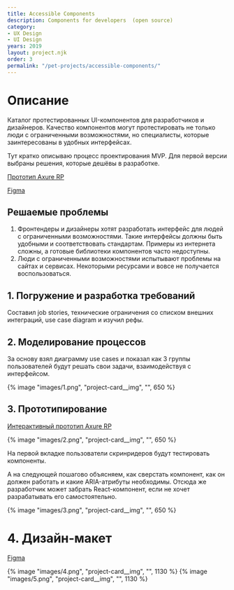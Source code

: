 ```yaml
---
title: Accessible Components
description: Components for developers  (open source)
category:
- UX Design
- UI Design
years: 2019
layout: project.njk
order: 3
permalink: "/pet-projects/accessible-components/"
---
```


# Описание

Каталог протестированных UI-компонентов для разработчиков и дизайнеров. Качество компонентов могут протестировать не только люди с ограниченными возможностями, но специалисты, которые заинтересованы в удобных интерфейсах.

Тут кратко описываю процесс проектирования MVP. Для первой версии выбраны решения, которые дешёвы в разработке.

[Прототип Axure RP](https://k90cvf.axshare.com)

[Figma](https://www.figma.com/file/DiYCUz0N01asW8Y05rbozhJL/Accessible-Components?node-id=0%3A1)


## Решаемые проблемы

1. Фронтендеры и дизайнеры хотят разработать интерфейс для людей с ограниченными возможностями. Такие интерфейсы должны быть удобными и соответствовать стандартам. Примеры из интернета сложны, а готовые библиотеки компонентов часто недоступны.
2. Люди с ограниченными возможностями испытывают проблемы на сайтах и сервисах. Некоторыми ресурсами и вовсе не получается воспользоваться.

## 1. Погружение и разработка требований

Составил job stories, технические ограничения со списком внешних интеграций, use case diagram и изучил рефы.

## 2. Моделирование процессов

За основу взял диаграмму use cases и показал как 3 группы пользователей будут решать свои задачи, взаимодействуя с интерфейсом.

{% image "images/1.png", "project-card__img", "", 650 %}

## 3. Прототипирование

[Интерактивный прототип Axure RP](https://k90cvf.axshare.com)

{% image "images/2.png", "project-card__img", "", 650 %}

На первой вкладке пользователи скринридеров будут тестировать компоненты.

А на следующей пошагово объясняем, как сверстать компонент, как он должен работать и какие ARIA-атрибуты необходимы. Отсюда же разработчик может забрать React-компонент, если не хочет разрабатывать его самостоятельно.

{% image "images/3.png", "project-card__img", "", 650 %}


# 4. Дизайн-макет

[Figma](https://www.figma.com/file/DiYCUz0N01asW8Y05rbozhJL/Accessible-Components?node-id=0%3A1)

{% image "images/4.png", "project-card__img", "", 1130 %}
{% image "images/5.png", "project-card__img", "", 1130 %}